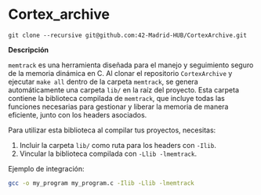 # Cortex_archive

``git clone --recursive git@github.com:42-Madrid-HUB/CortexArchive.git``

**Descripción**  

`memtrack` es una herramienta diseñada para el manejo y seguimiento seguro de la memoria dinámica en C. Al clonar el repositorio `CortexArchive` y ejecutar `make all` dentro de la carpeta `memtrack`, se genera automáticamente una carpeta `lib/` en la raíz del proyecto. Esta carpeta contiene la biblioteca compilada de `memtrack`, que incluye todas las funciones necesarias para gestionar y liberar la memoria de manera eficiente, junto con los headers asociados.

Para utilizar esta biblioteca al compilar tus proyectos, necesitas:  
1. Incluir la carpeta `lib/` como ruta para los headers con `-Ilib`.  
2. Vincular la biblioteca compilada con `-Llib -lmemtrack`.  

Ejemplo de integración:
```bash
gcc -o my_program my_program.c -Ilib -Llib -lmemtrack
```  
